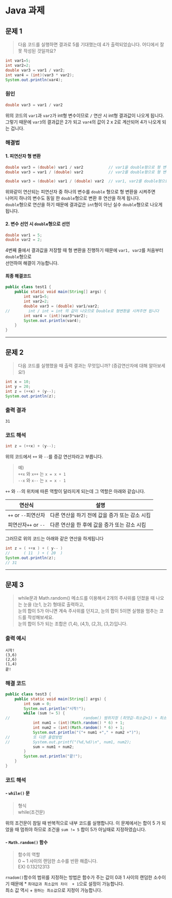 # Java 과제

## 문제 1

>다음 코드를 실행하면 결과로 5를 기대했는데 4가 출력되었습니다.
어디에서 잘못 작성된 것일까요?

``` Java
int var1=5;
int var2=2;
double var3 = var1 / var2;
int var4 = (int)(var3 * var2);
System.out.println(var4);
```

### 원인
```Java
double var3 = var1 / var2
```
위의 코드의 `var1`과 `var2`가 int형 변수이므로 `/` 연산 시 int형 결과값이 나오게 됩니다.\
그렇기 때문에 `var3`의 결과값은 2가 되고 `var4`의 값이 2 x 2로 계산되어 4가 나오게 되는 겁니다.  


### 해결법

#### 1. 피연산자 형 변환

```Java
double var3 = (double) var1 / var2           // var1을 double형으로 형 변환
double var3 = var1 / (double) var2           // var2를 double형으로 형 변환

double var3 = (double) var1 / (double) var2  // var1, var2를 double형으로 형 변환
```

위와같이 연산되는 피연산자 중 하나의 변수를 `double` 형으로 형 변환을 시켜주면\
나머지 하나의 변수도 동일 한 `double`형으로 변환 후 연산을 하게 됩니다.\
`double`형으로 연산을 하기 때문에 결과값은 `int`형이 아닌 실수 `double`형으로 나오게 됩니다.

#### 2. 변수 선언 시 `double`형으로 선언

```Java
double var1 = 5;
double var2 = 2;
```

4번째 줄에서 결과값을 저장할 때 형 변환을 진행하기 때문에 `var1, var2`를 처음부터 `double`형으로\
선언하여 해결이 가능합니다.

#### 최종 해결코드
```Java
public class test1 {
    public static void main(String[] args) {
        int var1=5;
        int var2=2;
        double var3 = (double) var1/var2;
//        int / int = int 의 값이 나오므로 Double로 형변환을 시켜주면 됩니다
        int var4 = (int)(var3*var2);
        System.out.println(var4);
    }
}

```

---

## 문제 2

> 다음 코드를 실행했을 때 출력 결과는 무엇입니까? (증감연산자에 대해 알아보세요!)

```Java
int x = 10;
int y = 20;
int z = (++x) + (y--);
System.out.println(z);
```

### 출력 결과
```
31
```

### 코드 해석
```Java
int z = (++x) + (y--);
```

위의 코드에서 `++` 와 `--`를 증감 연산자라고 부릅니다.

> 예)\
`++x` 와 `x++` 는 `x = x + 1`  
`--x` 와 `x--` 는 `x = x - 1`

`++` 와 `--`의 위치에 따른 역할이 달라지게 되는데 그 역할은 아래와 같습니다.

| 연산식  | 설명 |
| ------------- | ------------- |
| `++` or `--`피연산자  | 다른 연산을 하기 전에 값을 증가 또는 감소 시킴 |
| 피연산자`++` or `--`  | 다른 연산을 한 후에 값을 증가 또는 감소 시킴  |

그러므로 위의 코드는 아래와 같은 연산을 하게됩니다
```Java
int z = ( ++x ) + ( y-- )
//      ( 11  ) + ( 20  )
System.out.println(z);
// 31
```

---

## 문제 3

> while문과 Math.random() 메소드를 이용해서 2개의 주사위를 던졌을 때 나오는 눈을 (눈1, 눈2) 형태로 출력하고,\
눈의 합이 5가 아니면 계속 주사위를 던지고, 눈의 합이 5이면 실행을 멈추는 코드를 작성해보세요. \
눈의 합이 5가 되는 조합은 (1,4), (4,1), (2,3), (3,2)입니다.

### 출력 예시
```
시작!
(3,6)
(2,6)
(1,4)
끝!
```

### 해결 코드

```Java
public class test3 {
    public static void main(String[] args) {
        int sum = 0;
        System.out.println("시작!");
        while (sum != 5) {
//                                random() 범위지정 (최댓값-최소값+1) + 최소값
            int num1 = (int)(Math.random() * 6) + 1;
            int num2 = (int)(Math.random() * 6) + 1;
            System.out.println("("+ num1 +"," + num2 +")");
//          또 다른 출렵방법
//          System.out.printf("(%d,%d)\n", num1, num2);
            sum = num1 + num2;
        }
        System.out.println("끝!");
    }
}
```

### 코드 해석

#### - `while()` 문
> 형식\
while(조건문)

위의 조건문이 참일 때 반복적으로 내부 코드를 실행합니다.
이 문제에서는 합이 5 가 되었을 때 멈취야 하므로 조건을 `sum != 5` 합이 5가 아닐때로 지정하였습니다.



#### - `Math.random()` 함수


> 함수의 역할\
0 ~ 1 사이의 랜덤한 소수를 반환 해줍니다.\
EX) 0.13212313

`rnadom()`함수의 범위를 지정하는 방법은 함수가 주는 값이  0과 1 사이의 랜덤한 소수이기 때문에  * `최대값과 최소값의 차이  + 1`으로 설정이 가능합니다.\
최소 값 역시 + `원하는 최소값`으로 지정이 가능합니다.

